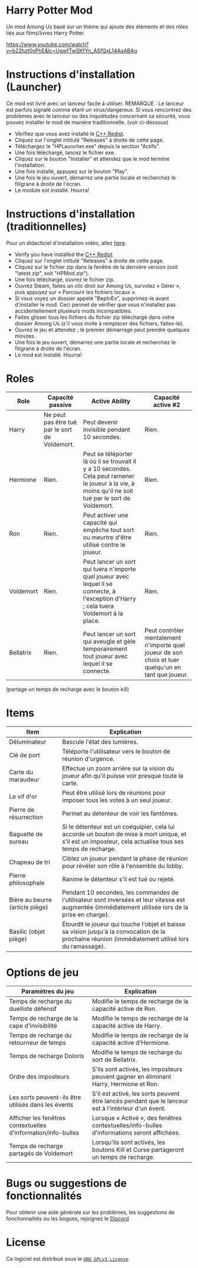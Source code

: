 # Harry Potter Mod
Un mod Among Us basé sur un thème qui ajoute des éléments et des rôles liés aux films/livres Harry Potter.

https://www.youtube.com/watch?v=b22hzt0sPhE&lc=UgwfTwSKfYn_ASfQxL14AaABAg

# Instructions d'installation (Launcher)

Ce mod est livré avec un lanceur facile à utiliser. REMARQUE : Le lanceur est parfois signalé comme étant un virus/dangereux. Si vous rencontrez des problèmes avec le lanceur ou des inquiétudes concernant sa sécurité, vous pouvez installer le mod de manière traditionnelle. (voir ci-dessous)

- Vérifiez que vous avez installé le [C++ Redist](https://aka.ms/vs/16/release/vc_redist.x86.exe).
- Cliquez sur l'onglet intitulé "Releases" à droite de cette page.
- Téléchargez le "HPLauncher.exe" depuis la section "Actifs".
- Une fois téléchargé, lancez le fichier exe.
- Cliquez sur le bouton "Installer" et attendez que le mod termine l'installation.
- Une fois installé, appuyez sur le bouton "Play".
- Une fois le jeu ouvert, démarrez une partie locale et recherchez le filigrane à droite de l'écran.
- Le module est installé. Hourra!

# Instructions d'installation (traditionnelles)

Pour un didacticiel d'installation vidéo, allez [here](https://www.youtube.com/watch?v=MN-prLtBrcQ).

- Verify you have installed the [C++ Redist](https://aka.ms/vs/16/release/vc_redist.x86.exe).
- Cliquez sur l'onglet intitulé "Releases" à droite de cette page.
- Cliquez sur le fichier zip dans la fenêtre de la dernière version (soit "latest.zip", soit "HPMod.zip").
- Une fois téléchargé, ouvrez le fichier zip.
- Ouvrez Steam, faites un clic droit sur Among Us, survolez « Gérer », puis appuyez sur « Parcourir les fichiers locaux ».
- Si vous voyez un dossier appelé "BepInEx", supprimez-le avant d'installer le mod. Ceci permet de vérifier que vous n'installez pas accidentellement plusieurs mods incompatibles. 
- Faites glisser tous les fichiers du fichier zip téléchargé dans votre dossier Among Us (s'il vous invite à remplacer des fichiers, faites-le).
- Ouvrez le jeu et attendez ; le premier démarrage peut prendre quelques minutes.
- Une fois le jeu ouvert, démarrez une partie locale et recherchez le filigrane à droite de l'écran.
- Le mod est installé. Hourra!

# Roles

Role  | Capacité passive |  Active Ability  |  Capacité active #2
------------- | ------------- | ------------- | -------------
Harry  |  Ne peut pas être tué par le sort de Voldemort.  | Peut devenir invisible pendant 10 secondes.  | Rien.
Hermione  | Rien.  |  Peut se téléporter là où il se trouvait il y a 10 secondes. Cela peut ramener le joueur à la vie, à moins qu'il ne soit tué par le sort de Voldemort. |  Rien.
Ron  |  Rien.  | Peut activer une capacité qui empêche tout sort ou meurtre d'être utilisé contre le joueur. |  Rien.
Voldemort  |  Rien.  | Peut lancer un sort qui tuera n'importe quel joueur avec lequel il se connecte, à l'exception d'Harry ; cela tuera Voldemort à la place.  |  Rien.
Bellatrix  |  Rien.  | Peut lancer un sort qui aveugle et gèle temporairement tout joueur avec lequel il se connecte.  |  Peut contrôler mentalement n'importe quel joueur de son choix et tuer quelqu'un en tant que joueur.
(partage un temps de recharge avec le bouton kill)

# Items

Item  | Explication
------------- | -------------
Déluminateur |  Bascule l'état des lumières.
Clé de port | Téléporte l'utilisateur vers le bouton de réunion d'urgence.
Carte du maraudeur |  Effectue un zoom arrière sur la vision du joueur afin qu'il puisse voir presque toute la carte.
Le vif d'or |  Peut être utilisé lors de réunions pour imposer tous les votes à un seul joueur.
Pierre de résurrection |  Permet au détenteur de voir les fantômes.
Baguette de sureau |  Si le détenteur est un coéquipier, cela lui accorde un bouton de mise à mort unique, et s'il est un imposteur, cela actualise tous ses temps de recharge.
Chapeau de tri |  Ciblez un joueur pendant la phase de réunion pour révéler son rôle à l'ensemble du lobby.
Pierre philosophale |  Ranime le détenteur s'il est tué ou rejeté.
Bière au beurre (article piège) |  Pendant 10 secondes, les commandes de l'utilisateur sont inversées et leur vitesse est augmentée (immédiatement utilisée lors de la prise en charge).
Basilic (objet piège) |  Étourdit le joueur qui touche l'objet et baisse sa vision jusqu'à la convocation de la prochaine réunion (immédiatement utilisé lors du ramassage).

# Options de jeu

Paramètres du jeu | Explication
------------- | -------------
Temps de recharge du duelliste défensif |  Modifie le temps de recharge de la capacité active de Ron.
Temps de recharge de la cape d'invisibilité |  Modifie le temps de recharge de la capacité active de Harry.
Temps de recharge du retourneur de temps |  Modifie le temps de recharge de la capacité active d'Hermione.
Temps de recharge Doloris |  Modifie le temps de recharge du sort de Bellatrix.
Ordre des imposteurs | S'ils sont activés, les imposteurs peuvent gagner en éliminant Harry, Hermione et Ron.
Les sorts peuvent-ils être utilisés dans les évents | S'il est activé, les sorts peuvent être lancés pendant que le lanceur est à l'intérieur d'un évent.
Afficher les fenêtres contextuelles d'information/info-bulles |  Lorsque « Activé », des fenêtres contextuelles/info-bulles d'informations seront affichées.
Temps de recharge partagés de Voldemort |  Lorsqu'ils sont activés, les boutons Kill et Curse partageront un temps de recharge.

# Bugs ou suggestions de fonctionnalités
Pour obtenir une aide générale sur les problèmes, les suggestions de fonctionnalités ou les bogues, rejoignez le <a href="https://discord.com/invite/ad7aMevNMx" target="_blank">Discord</a>

# License
Ce logiciel est distribué sous le <a href="./LICENSE">`GNU GPLv3 License`</a>.

